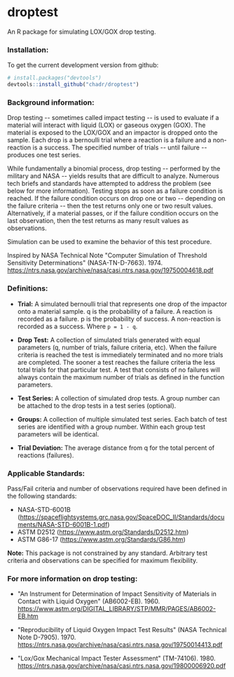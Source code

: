 # droptest

An R package for simulating LOX/GOX drop testing.

### Installation:

To get the current development version from github:

```R
# install.packages("devtools")
devtools::install_github("chadr/droptest")
```

### Background information:

Drop testing -- sometimes called impact testing -- is used to evaluate if a
material will interact with liquid (LOX) or gaseous oxygen (GOX). The material
is exposed to the LOX/GOX and an impactor is dropped onto the sample. Each drop
is a bernoulli trial where a reaction is a failure and a non-reaction is a
success. The specified number of trials -- until failure -- produces one test
series.

While fundamentally a binomial process, drop testing -- performed by the
military and NASA -- yields results that are difficult to analyze. Numerous tech
briefs and standards have attempted to address the problem (see below for more
information). Testing stops as soon as a failure condition is reached. If the
failure condition occurs on drop one or two -- depending on the failure criteria
-- then the test returns only one or two result values. Alternatively, if
a material passes, or if the failure condition occurs on the last observation,
then the test returns as many result values as observations.

Simulation can be used to examine the behavior of this test procedure.

Inspired by NASA Technical Note "Computer Simulation of Threshold Sensitivity
Determinations" (NASA-TN-D-7663). 1974.
https://ntrs.nasa.gov/archive/nasa/casi.ntrs.nasa.gov/19750004618.pdf

### Definitions:

* **Trial:** A simulated bernoulli trial that represents one drop of the impactor
  onto a material sample. q is the probability of a failure. A reaction is
  recorded as a failure. p is the probability of success. A non-reaction is
  recorded as a success. Where ```p = 1 - q```.
 
* **Drop Test:** A collection of simulated trials generated with equal parameters
  (q, number of trials, failure criteria, etc). When the failure criteria is
  reached the test is immediately terminated and no more trials are completed.
  The sooner a test reaches the failure criteria the less total trials
  for that particular test. A test that consists of no failures will always
  contain the maximum number of trials as defined in the function parameters.
 
* **Test Series:** A collection of simulated drop tests. A group number can be
  attached to the drop tests in a test series (optional).
 
*  **Groups:** A collection of multiple simulated test series. Each batch of test
  series are identified with a group number. Within each group test parameters
  will be identical.
 
* **Trial Deviation:** The average distance from q for the total percent of
  reactions (failures).

### Applicable Standards:

Pass/Fail criteria and number of observations required have been defined in the
following standards:

* NASA-STD-6001B
(https://spaceflightsystems.grc.nasa.gov/SpaceDOC_II/Standards/documents/NASA-STD-6001B-1.pdf)
* ASTM D2512 (https://www.astm.org/Standards/D2512.htm)
* ASTM G86-17 (https://www.astm.org/Standards/G86.htm)

**Note:** This package is not constrained by any standard. Arbitrary test 
criteria and observations can be specified for maximum flexibility.

### For more information on drop testing: 
* "An Instrument for Determination of Impact Sensitivity of Materials in Contact with 
Liquid Oxygen" (AB6002-EB). 1960. 
https://www.astm.org/DIGITAL_LIBRARY/STP/MMR/PAGES/AB6002-EB.htm

* "Reproducibility of Liquid Oxygen Impact Test Results" (NASA Technical Note D-7905). 1970.
https://ntrs.nasa.gov/archive/nasa/casi.ntrs.nasa.gov/19750014413.pdf

* "Lox/Gox Mechanical Impact Tester Assessment" (TM-74106). 1980.
https://ntrs.nasa.gov/archive/nasa/casi.ntrs.nasa.gov/19800006920.pdf